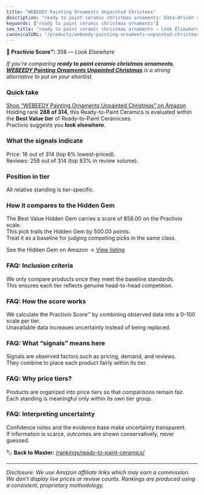 ```yaml
---
title: "WEBEEDY Painting Ornaments Unpainted Christmas"
description: "ready to paint ceramic christmas ornaments: Data-driven ranking using the Practivio Score™. Positioned by quality, value, demand, findability, momentum."
keywords: ["ready to paint ceramic christmas ornaments"]
seo_title: "ready to paint ceramic christmas ornaments — Look Elsewhere (2025)"
canonicalURL: "/products/webeedy-painting-ornaments-unpainted-christmas-B0DSFYH3YK/"
---
```


**🚫 Practivio Score™:** 358 — _Look Elsewhere_


*If you're comparing **ready to paint ceramic christmas ornaments**, **[WEBEEDY Painting Ornaments Unpainted Christmas](https://www.amazon.com/dp/B0DSFYH3YK?tag=practivio-20)** is a strong alternative to put on your shortlist.*
### Quick take
[Shop “WEBEEDY Painting Ornaments Unpainted Christmas” on Amazon](https://www.amazon.com/dp/B0DSFYH3YK?tag=practivio-20)
Holding rank **288 of 314**, this Ready-to-Paint Ceramics is evaluated within the **Best Value tier** of Ready-to-Paint Ceramicses.  
Practivio suggests you **look elsewhere**.

### What the signals indicate
Price: 16 out of 314 (top 6% lowest-priced).  
Reviews: 258 out of 314 (top 83% in review volume).  

### Position in tier
All relative standing is tier-specific.

### How it compares to the Hidden Gem
The Best Value Hidden Gem carries a score of 858.00 on the Practivio scale.  
This pick trails the Hidden Gem by 500.00 points.  
Treat it as a baseline for judging competing picks in the same class.  

See the Hidden Gem on Amazon → [View listing](https://www.amazon.com/dp/B075L8LCTG?tag=practivio-20)

### FAQ: Inclusion criteria
We only compare products once they meet the baseline standards.  
This ensures each tier reflects genuine head-to-head competition.

### FAQ: How the score works
We calculate the Practivio Score™ by combining observed data into a 0–100 scale per tier.  
Unavailable data increases uncertainty instead of being replaced.

### FAQ: What “signals” means here
Signals are observed factors such as pricing, demand, and reviews.  
They combine to place each product fairly within its tier.

### FAQ: Why price tiers?
Products are organized into price tiers so that comparisons remain fair.  
Each standing is meaningful only within its own tier group.

### FAQ: Interpreting uncertainty
Confidence notes and the evidence base make uncertainty transparent.  
If information is scarce, outcomes are shown conservatively, never guessed.


🏷️ **Back to Master:** [/rankings/ready-to-paint-ceramics/](/rankings/ready-to-paint-ceramics/)

---
_Disclosure: We use Amazon affiliate links which may earn a commission. We don’t display live prices or review counts. Rankings are produced using a consistent, proprietary methodology._
